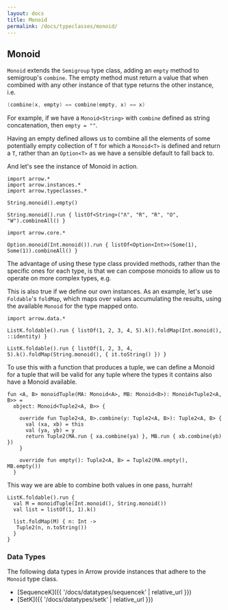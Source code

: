 ```yaml
---
layout: docs
title: Monoid
permalink: /docs/typeclasses/monoid/
---
```


## Monoid

`Monoid` extends the `Semigroup` type class, adding an `empty` method to semigroup's `combine`. The empty method must return a value that when combined with any other instance of that type returns the other instance, i.e.

```kotlin
(combine(x, empty) == combine(empty, x) == x)
```

For example, if we have a `Monoid<String>` with `combine` defined as string concatenation, then `empty = ""`.

Having an empty defined allows us to combine all the elements of some potentially empty collection of `T` for which a `Monoid<T>` is defined and return a `T`, rather than an `Option<T>` as we have a sensible default to fall back to.

And let's see the instance of Monoid<String> in action.

```kotlin:ank
import arrow.*
import arrow.instances.*
import arrow.typeclasses.*

String.monoid().empty()
```

```kotlin:ank
String.monoid().run { listOf<String>("Λ", "R", "R", "O", "W").combineAll() }
```

```kotlin:ank
import arrow.core.*

Option.monoid(Int.monoid()).run { listOf<Option<Int>>(Some(1), Some(1)).combineAll() }
```

The advantage of using these type class provided methods, rather than the specific ones for each type, is that we can compose monoids to allow us to operate on more complex types, e.g.

This is also true if we define our own instances. As an example, let's use `Foldable`'s `foldMap`, which maps over values accumulating the results, using the available `Monoid` for the type mapped onto.

```kotlin:ank
import arrow.data.*

ListK.foldable().run { listOf(1, 2, 3, 4, 5).k().foldMap(Int.monoid(), ::identity) }
```

```kotlin:ank
ListK.foldable().run { listOf(1, 2, 3, 4, 5).k().foldMap(String.monoid(), { it.toString() }) }
```

To use this with a function that produces a tuple, we can define a Monoid for a tuple that will be valid for any tuple where the types it contains also have a Monoid available.

```kotlin:ank:silent
fun <A, B> monoidTuple(MA: Monoid<A>, MB: Monoid<B>): Monoid<Tuple2<A, B>> =
  object: Monoid<Tuple2<A, B>> {

    override fun Tuple2<A, B>.combine(y: Tuple2<A, B>): Tuple2<A, B> {
      val (xa, xb) = this
      val (ya, yb) = y
      return Tuple2(MA.run { xa.combine(ya) }, MB.run { xb.combine(yb) })
    }

    override fun empty(): Tuple2<A, B> = Tuple2(MA.empty(), MB.empty())
  }
```

This way we are able to combine both values in one pass, hurrah!

```kotlin:ank
ListK.foldable().run {
  val M = monoidTuple(Int.monoid(), String.monoid())
  val list = listOf(1, 1).k()

  list.foldMap(M) { n: Int ->
   Tuple2(n, n.toString())
  }
}
```


### Data Types

The following data types in Arrow provide instances that adhere to the `Monoid` type class.

- [SequenceK]({{ '/docs/datatypes/sequencek' | relative_url }})
- [SetK]({{ '/docs/datatypes/setk' | relative_url }})
